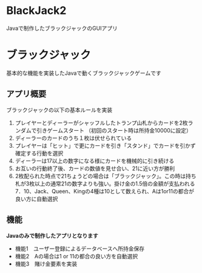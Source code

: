 # BlackJack2
Javaで制作したブラックジャックのGUIアプリ

# ブラックジャック
 
基本的な機能を実装したJavaで動くブラックジャックゲームです
 
## アプリ概要
 
ブラックジャックの以下の基本ルールを実装  
1. プレイヤーとディーラーがシャッフルしたトランプ山札からカードを2枚ランダムで引きゲームスタート （初回のスタート時は所持金10000に設定）
2. ディーラーのカードのうち１枚は伏せられている
3. プレイヤーは「ヒット」で更にカードを引き「スタンド」でカードを引かず確定する行動を選択
4. ディーラーは17以上の数字になる様にカードを機械的に引き続ける
5. お互いの行動終了後、カードの数値を見せ合い、21に近い方が勝利
6. 2枚配られた時点で21ちょうどの場合は「ブラックジャック」。この時は持ち札が3枚以上の通常21の数字よりも強い。掛け金の1.5倍の金額が支払われる
7．10、Jack、Queen、Kingの4種は10として数えられ、Aは1or11の都合が良い方に自動選択
 
## 機能

**Javaのみで制作したアプリとなります**
 
- 機能1　ユーザー登録によるデータベースへ所持金保存
- 機能2　Aの場合は1 or 11の都合の良い方を自動選択  
- 機能3　賭け金要素を実装
